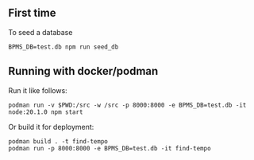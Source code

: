 First time
----------

To seed a database

    BPMS_DB=test.db npm run seed_db

Running with docker/podman
--------------------------

Run it like follows:

    podman run -v $PWD:/src -w /src -p 8000:8000 -e BPMS_DB=test.db -it node:20.1.0 npm start

Or build it for deployment:

    podman build . -t find-tempo
    podman run -p 8000:8000 -e BPMS_DB=test.db -it find-tempo
